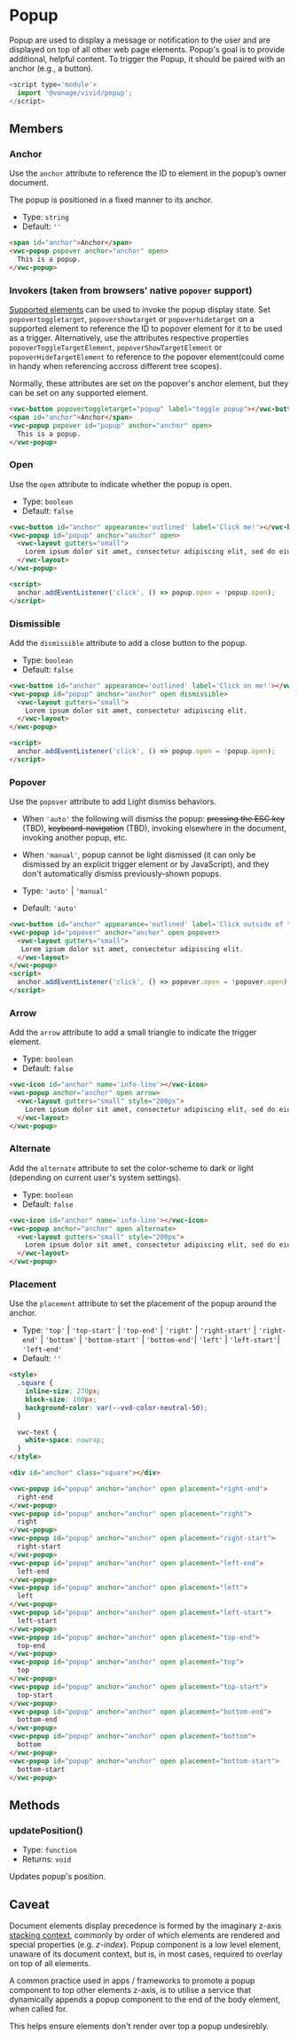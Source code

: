 # Popup

Popup are used to display a message or notification to the user and are displayed on top of all other web page elements.
Popup's goal is to provide additional, helpful content. To trigger the Popup, it should be paired with an anchor (e.g., a button).

```js
<script type='module'>
  import '@vonage/vivid/popup';
</script>
```

## Members

### Anchor

Use the `anchor` attribute to reference the ID to element in the popup’s owner document.

The popup is positioned in a fixed manner to its anchor.

- Type: `string`
- Default: `''`

```html preview center
<span id="anchor">Anchor</span>
<vwc-popup popover anchor="anchor" open>
  This is a popup.
</vwc-popup>
```

### Invokers (taken from browsers' native `popover` support)

[Supported elements](https://whatpr.org/html/8221/popover.html#attr-popover-target-supported-elements) can be used to invoke the popup display state.
Set `popovertoggletarget`, `popovershowtarget` or `popoverhidetarget` on a supported element to reference the ID to popover element for it to be used as a trigger.
Alternatively, use the attributes respective properties `popoverToggleTargetElement`, `popoverShowTargetElement` or `popoverHideTargetElement` to reference to the popover element(could come in handy when referencing accross different tree scopes).

Normally, these attributes are set on the popover's anchor element, but they can be set on any supported element.

```html preview center
<vwc-button popovertoggletarget="popup" label="toggle popup"></vwc-button>
<span id="anchor">Anchor</span>
<vwc-popup popover id="popup" anchor="anchor" open>
  This is a popup.
</vwc-popup>
```

### Open

Use the `open` attribute to indicate whether the popup is open.

- Type: `boolean`
- Default: `false`

```html preview center
<vwc-button id="anchor" appearance='outlined' label='Click me!'></vwc-button>
<vwc-popup id="popup" anchor="anchor" open>
  <vwc-layout gutters="small">
    Lorem ipsum dolor sit amet, consectetur adipiscing elit, sed do eiusmod tempor incididunt ut labore et dolore magna aliqua.
  </vwc-layout>
</vwc-popup>

<script>
  anchor.addEventListener('click', () => popup.open = !popup.open);
</script>
```

### Dismissible

Add the `dismissible` attribute to add a close button to the popup.

- Type: `boolean`
- Default: `false`

```html preview center
<vwc-button id="anchor" appearance='outlined' label='Click on me!'></vwc-button>
<vwc-popup id="popup" anchor="anchor" open dismissible>
  <vwc-layout gutters="small">
    Lorem ipsum dolor sit amet, consectetur adipiscing elit.
  </vwc-layout>
</vwc-popup>

<script>
  anchor.addEventListener('click', () => popup.open = !popup.open);
</script>
```

### Popover

Use the `popover` attribute to add Light dismiss behaviors.

- When `'auto'` the following will dismiss the popup: ~~pressing the ESC key~~ (TBD), ~~keyboard-navigation~~ (TBD), invoking elsewhere in the document, invoking another popup, etc.
- When `'manual'`, popup cannot be light dismissed (it can only be dismissed by an explicit trigger element or by JavaScript), and they don't automatically dismiss previously-shown popups.

- Type: `'auto'` | `'manual'`
- Default: `'auto'`

```html preview center
<vwc-button id="anchor" appearance='outlined' label='Click outside of the popup!' ></vwc-button>
<vwc-popup id="popover" anchor="anchor" open popover>
  <vwc-layout gutters="small">
   Lorem ipsum dolor sit amet, consectetur adipiscing elit.
  </vwc-layout>
</vwc-popup>
<script>
  anchor.addEventListener('click', () => popover.open = !popover.open);
</script>
```

### Arrow

Add the `arrow` attribute to add a small triangle to indicate the trigger element.

- Type: `boolean`
- Default: `false`

```html preview center
<vwc-icon id="anchor" name='info-line'></vwc-icon>
<vwc-popup anchor="anchor" open arrow>
  <vwc-layout gutters="small" style="200px">
    Lorem ipsum dolor sit amet, consectetur adipiscing elit, sed do eiusmod tempor incididunt ut labore et dolore magna aliqua.
  </vwc-layout>
</vwc-popup>
```

### Alternate

Add the `alternate` attribute to set the color-scheme to dark or light (depending on current user's system settings).

- Type: `boolean`
- Default: `false`

```html preview center
<vwc-icon id="anchor" name='info-line'></vwc-icon>
<vwc-popup anchor="anchor" open alternate>
  <vwc-layout gutters="small" style="200px">
    Lorem ipsum dolor sit amet, consectetur adipiscing elit, sed do eiusmod tempor incididunt ut labore et dolore magna aliqua.
  </vwc-layout>
</vwc-popup>
```

### Placement

Use the `placement` attribute to set the placement of the popup around the anchor.

- Type: `'top'` | `'top-start'` | `'top-end'` | `'right'` | `'right-start'` | `'right-end'` | `'bottom'` | `'bottom-start'` | `'bottom-end'`| `'left'` | `'left-start'`| `'left-end'`
- Default: `''`

```html preview center
<style>
  .square {
    inline-size: 270px;
    block-size: 100px;
    background-color: var(--vvd-color-neutral-50);
  }

  vwc-text {
    white-space: nowrap;
  }
</style>

<div id="anchor" class="square"></div>

<vwc-popup id="popup" anchor="anchor" open placement="right-end">
  right-end
</vwc-popup>
<vwc-popup id="popup" anchor="anchor" open placement="right">
  right
</vwc-popup>
<vwc-popup id="popup" anchor="anchor" open placement="right-start">
  right-start
</vwc-popup>
<vwc-popup id="popup" anchor="anchor" open placement="left-end">
  left-end
</vwc-popup>
<vwc-popup id="popup" anchor="anchor" open placement="left">
  left
</vwc-popup>
<vwc-popup id="popup" anchor="anchor" open placement="left-start">
  left-start
</vwc-popup>
<vwc-popup id="popup" anchor="anchor" open placement="top-end">
  top-end
</vwc-popup>
<vwc-popup id="popup" anchor="anchor" open placement="top">
  top
</vwc-popup>
<vwc-popup id="popup" anchor="anchor" open placement="top-start">
  top-start
</vwc-popup>
<vwc-popup id="popup" anchor="anchor" open placement="bottom-end">
  bottom-end
</vwc-popup>
<vwc-popup id="popup" anchor="anchor" open placement="bottom">
  bottom
</vwc-popup>
<vwc-popup id="popup" anchor="anchor" open placement="bottom-start">
  bottom-start
</vwc-popup>
```

## Methods

### updatePosition()

- Type: `function`
- Returns: `void`

Updates popup's position.

## Caveat

Document elements display precedence is formed by the imaginary z-axis [stacking context](https://developer.mozilla.org/en-US/docs/Web/CSS/CSS_Positioning/Understanding_z_index/The_stacking_context), commonly by order of which elements are rendered and special properties (e.g. _z-index_).
Popup component is a low level element, unaware of its document context, but is, in most cases, required to overlay on top of all elements.

A common practice used in apps / frameworks to promote a popup component to top other elements z-axis, is to utilise a service that dynamically appends a popup component to the end of the body element, when called for.

This helps ensure elements don't render over top a popup undesirebly.
